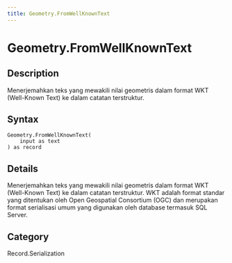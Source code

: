 ```yaml
---
title: Geometry.FromWellKnownText
---
```


# Geometry.FromWellKnownText


## Description

Menerjemahkan teks yang mewakili nilai geometris dalam format WKT (Well-Known Text) ke dalam catatan terstruktur.


## Syntax

```powerquery
Geometry.FromWellKnownText(
    input as text
) as record
```


## Details

Menerjemahkan teks yang mewakili nilai geometris dalam format WKT (Well-Known Text) ke dalam catatan terstruktur. WKT adalah format standar yang ditentukan oleh Open Geospatial Consortium (OGC) dan merupakan format serialisasi umum yang digunakan oleh database termasuk SQL Server.



## Category
Record.Serialization
